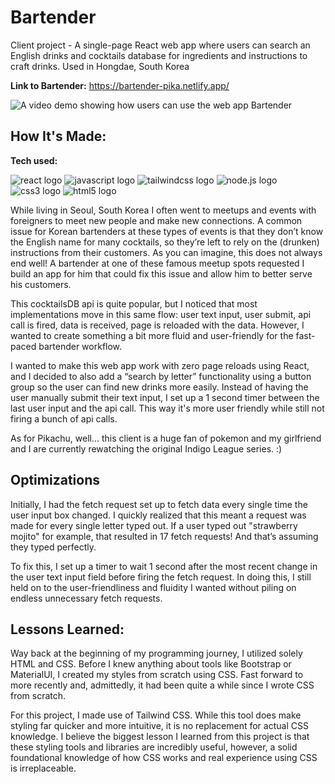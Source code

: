# Bartender

Client project - A single-page React web app where users can search an English drinks and cocktails database for ingredients and instructions to craft drinks. Used in Hongdae, South Korea

**Link to Bartender:** https://bartender-pika.netlify.app/

![A video demo showing how users can use the web app Bartender](./bartender-demo.gif)

## How It's Made:

**Tech used:** <p align="left">
![react logo](https://readme-components.vercel.app/api?component=logo&fill=black&logo=react&animation=spin&svgfill=15d8fe)
![javascript logo](https://readme-components.vercel.app/api?component=logo&fill=black&logo=javascript&svgfill=f6df1c)
![tailwindcss logo](https://readme-components.vercel.app/api?component=logo&fill=black&logo=tailwindcss)
![node.js logo](https://readme-components.vercel.app/api?component=logo&fill=black&logo=node.js&svgfill=659b60)
![css3 logo](https://readme-components.vercel.app/api?component=logo&fill=black&logo=CSS3&svgfill=028dd1)
![html5 logo](https://readme-components.vercel.app/api?component=logo&fill=black&logo=html5&svgfill=f06629)

</p>

While living in Seoul, South Korea I often went to meetups and events with foreigners to meet new people and make new connections. A common issue for Korean bartenders at these types of events is that they don’t know the English name for many cocktails, so they’re left to rely on the (drunken) instructions from their customers. As you can imagine, this does not always end well! A bartender at one of these famous meetup spots requested I build an app for him that could fix this issue and allow him to better serve his customers.

This cocktailsDB api is quite popular, but I noticed that most implementations move in this same flow: user text input, user submit, api call is fired, data is received, page is reloaded with the data. However, I wanted to create something a bit more fluid and user-friendly for the fast-paced bartender workflow.

I wanted to make this web app work with zero page reloads using React, and I decided to also add a “search by letter” functionality using a button group so the user can find new drinks more easily. Instead of having the user manually submit their text input, I set up a 1 second timer between the last user input and the api call. This way it's more user friendly while still not firing a bunch of api calls.

As for Pikachu, well… this client is a huge fan of pokemon and my girlfriend and I are currently rewatching the original Indigo League series. :)

## Optimizations

Initially, I had the fetch request set up to fetch data every single time the user input box changed. I quickly realized that this meant a request was made for every single letter typed out. If a user typed out "strawberry mojito" for example, that resulted in 17 fetch requests! And that’s assuming they typed perfectly.

To fix this, I set up a timer to wait 1 second after the most recent change in the user text input field before firing the fetch request. In doing this, I still held on to the user-friendliness and fluidity I wanted without piling on endless unnecessary fetch requests.

## Lessons Learned:

Way back at the beginning of my programming journey, I utilized solely HTML and CSS. Before I knew anything about tools like Bootstrap or MaterialUI, I created my styles from scratch using CSS. Fast forward to more recently and, admittedly, it had been quite a while since I wrote CSS from scratch.

For this project, I made use of Tailwind CSS. While this tool does make styling far quicker and more intuitive, it is no replacement for actual CSS knowledge. I believe the biggest lesson I learned from this project is that these styling tools and libraries are incredibly useful, however, a solid foundational knowledge of how CSS works and real experience using CSS is irreplaceable.
